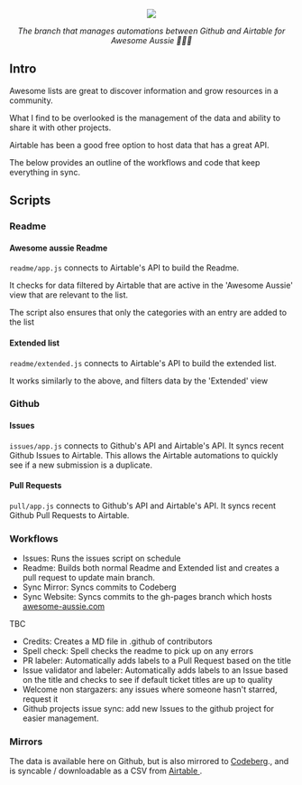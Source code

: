 <p align="center"><a href="https://github.com/adamxweb/awesome-aussie"><img src="https://user-images.githubusercontent.com/6800453/186379269-07a5a3d0-7c83-4db6-98cf-ca62d77b6303.png" /></a></p>

*<p align="center">The branch that manages automations between Github and Airtable for Awesome Aussie 🦘🇦🇺</p>*


## Intro 
Awesome lists are great to discover information and grow resources in a community.

What I find to be overlooked is the management of the data and ability to share it with other projects.

Airtable has been a good free option to host data that has a great API.

The below provides an outline of the workflows and code that keep everything in sync.


## Scripts

### Readme

#### Awesome aussie Readme
`readme/app.js` connects to Airtable's API to build the Readme.

It checks for data filtered by Airtable that are active in the 'Awesome Aussie' view that are relevant to the list.

The script also ensures that only the categories with an entry are added to the list


#### Extended list
`readme/extended.js` connects to Airtable's API to build the extended list.

It works similarly to the above, and filters data by the 'Extended' view


### Github

#### Issues
`issues/app.js` connects to Github's API and Airtable's API. It syncs recent Github Issues to Airtable.
This allows the Airtable automations to quickly see if a new submission is a duplicate.

#### Pull Requests
`pull/app.js` connects to Github's API and Airtable's API. It syncs recent Github Pull Requests to Airtable.


### Workflows
- Issues: Runs the issues script on schedule
- Readme: Builds both normal Readme and Extended list and creates a pull request to update main branch.
- Sync Mirror: Syncs commits to Codeberg
- Sync Website: Syncs commits to the gh-pages branch which hosts [awesome-aussie.com](https://awesome-aussie.com)

TBC
- Credits: Creates a MD file in .github of contributors
- Spell check: Spell checks the readme to pick up on any errors
- PR labeler: Automatically adds labels to a Pull Request based on the title
- Issue validator and labeler: Automatically adds labels to an Issue based on the title and checks to see if default ticket titles are up to quality
- Welcome non stargazers: any issues where someone hasn't starred, request it
- Github projects issue sync: add new Issues to the github project for easier management.


### Mirrors
The data is available here on Github, but is also mirrored to [Codeberg](https://codeberg.org/adamxweb/awesome-aussie)., and is syncable / downloadable as a CSV from [Airtable ](https://airtable.com/shrZWCu5DHbHFezJl).

